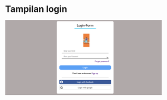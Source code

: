 # Tampilan login
![alt text](https://github.com/rzkimaulana/rwd-kiki/blob/main/img/image.png?raw=true)

